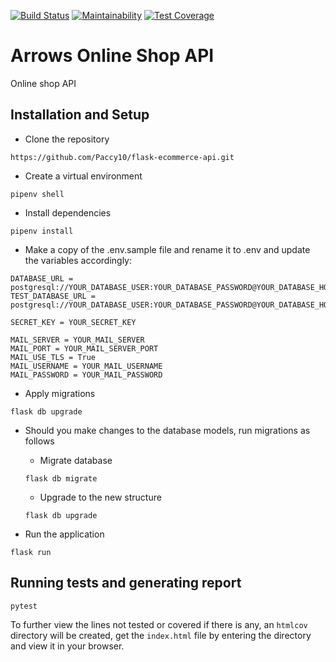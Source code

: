 [![Build Status](https://travis-ci.org/Paccy10/flask-ecommerce-api.svg?branch=master)](https://travis-ci.org/Paccy10/flask-ecommerce-api) [![Maintainability](https://api.codeclimate.com/v1/badges/df74b7e8f3bf97178a0f/maintainability)](https://codeclimate.com/github/Paccy10/flask-ecommerce-api/maintainability) [![Test Coverage](https://api.codeclimate.com/v1/badges/df74b7e8f3bf97178a0f/test_coverage)](https://codeclimate.com/github/Paccy10/flask-ecommerce-api/test_coverage)

# Arrows Online Shop API

Online shop API

## Installation and Setup

- Clone the repository

```
https://github.com/Paccy10/flask-ecommerce-api.git
```

- Create a virtual environment

```
pipenv shell
```

- Install dependencies

```
pipenv install
```

- Make a copy of the .env.sample file and rename it to .env and update the variables accordingly:

```
DATABASE_URL = postgresql://YOUR_DATABASE_USER:YOUR_DATABASE_PASSWORD@YOUR_DATABASE_HOST/YOUR_DATABASE_NAME
TEST_DATABASE_URL = postgresql://YOUR_DATABASE_USER:YOUR_DATABASE_PASSWORD@YOUR_DATABASE_HOST/YOUR_TEST_DATABASE_NAME

SECRET_KEY = YOUR_SECRET_KEY

MAIL_SERVER = YOUR_MAIL_SERVER
MAIL_PORT = YOUR_MAIL_SERVER_PORT
MAIL_USE_TLS = True
MAIL_USERNAME = YOUR_MAIL_USERNAME
MAIL_PASSWORD = YOUR_MAIL_PASSWORD
```

- Apply migrations

```
flask db upgrade
```

- Should you make changes to the database models, run migrations as follows

  - Migrate database

  ```
  flask db migrate
  ```

  - Upgrade to the new structure

  ```
  flask db upgrade
  ```

- Run the application

```
flask run
```

## Running tests and generating report

```
pytest
```

To further view the lines not tested or covered if there is any, an `htmlcov` directory will be created, get the `index.html` file by entering the directory and view it in your browser.
